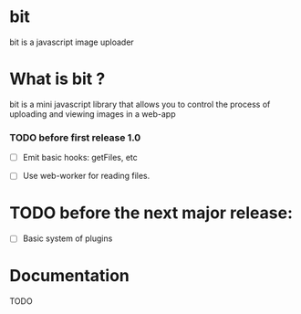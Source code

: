 # bit
bit is a javascript image uploader
# What is bit ?
bit is a mini javascript library that allows you to control the process of uploading and viewing images in a web-app

### TODO before first release 1.0
- [ ] Emit basic hooks: getFiles, etc
- [ ] Use web-worker for reading files.


# TODO before the next major release:
- [ ] Basic system of plugins

# Documentation
TODO
